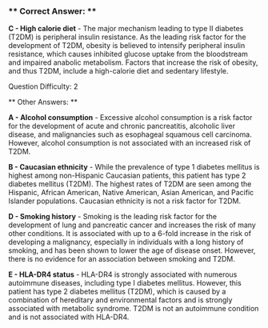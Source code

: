 ### ** Correct Answer: **

**C - High calorie diet** - The major mechanism leading to type II diabetes (T2DM) is peripheral insulin resistance. As the leading risk factor for the development of T2DM, obesity is believed to intensify peripheral insulin resistance, which causes inhibited glucose uptake from the bloodstream and impaired anabolic metabolism. Factors that increase the risk of obesity, and thus T2DM, include a high-calorie diet and sedentary lifestyle.

Question Difficulty: 2

** Other Answers: **

**A - Alcohol consumption** - Excessive alcohol consumption is a risk factor for the development of acute and chronic pancreatitis, alcoholic liver disease, and malignancies such as esophageal squamous cell carcinoma. However, alcohol consumption is not associated with an increased risk of T2DM.

**B - Caucasian ethnicity** - While the prevalence of type 1 diabetes mellitus is highest among non-Hispanic Caucasian patients, this patient has type 2 diabetes mellitus (T2DM). The highest rates of T2DM are seen among the Hispanic, African American, Native American, Asian American, and Pacific Islander populations. Caucasian ethnicity is not a risk factor for T2DM.

**D - Smoking history** - Smoking is the leading risk factor for the development of lung and pancreatic cancer and increases the risk of many other conditions. It is associated with up to a 6-fold increase in the risk of developing a malignancy, especially in individuals with a long history of smoking, and has been shown to lower the age of disease onset. However, there is no evidence for an association between smoking and T2DM.

**E - HLA-DR4 status** - HLA-DR4 is strongly associated with numerous autoimmune diseases, including type I diabetes mellitus. However, this patient has type 2 diabetes mellitus (T2DM), which is caused by a combination of hereditary and environmental factors and is strongly associated with metabolic syndrome. T2DM is not an autoimmune condition and is not associated with HLA-DR4.

